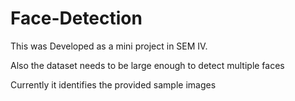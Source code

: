 # Face-Detection
This was Developed as a mini project in SEM IV.

Also the dataset needs to be large enough to detect multiple faces

Currently it identifies the provided sample images


